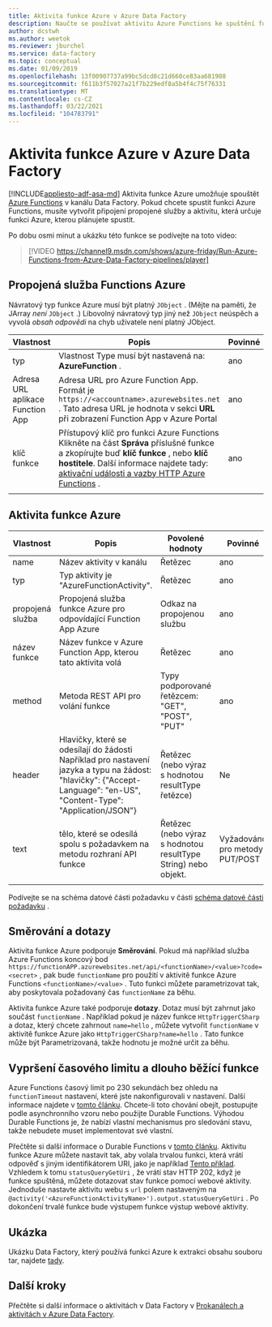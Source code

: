 ```yaml
---
title: Aktivita funkce Azure v Azure Data Factory
description: Naučte se používat aktivitu Azure Functions ke spuštění funkce Azure ve Data Factoryovém kanálu.
author: dcstwh
ms.author: weetok
ms.reviewer: jburchel
ms.service: data-factory
ms.topic: conceptual
ms.date: 01/09/2019
ms.openlocfilehash: 13f00907737a99bc5dcd8c21d660ce83aa681908
ms.sourcegitcommit: f611b3f57027a21f7b229edf8a5b4f4c75f76331
ms.translationtype: MT
ms.contentlocale: cs-CZ
ms.lasthandoff: 03/22/2021
ms.locfileid: "104783791"
---
```

# <a name="azure-function-activity-in-azure-data-factory"></a>Aktivita funkce Azure v Azure Data Factory
[!INCLUDE[appliesto-adf-asa-md](includes/appliesto-adf-asa-md.md)]
Aktivita funkce Azure umožňuje spouštět [Azure Functions](../azure-functions/functions-overview.md) v kanálu Data Factory. Pokud chcete spustit funkci Azure Functions, musíte vytvořit připojení propojené služby a aktivitu, která určuje funkci Azure, kterou plánujete spustit.

Po dobu osmi minut a ukázku této funkce se podívejte na toto video:

> [!VIDEO https://channel9.msdn.com/shows/azure-friday/Run-Azure-Functions-from-Azure-Data-Factory-pipelines/player]

## <a name="azure-function-linked-service"></a>Propojená služba Functions Azure

Návratový typ funkce Azure musí být platný `JObject` . (Mějte na paměti, [](https://www.newtonsoft.com/json/help/html/T_Newtonsoft_Json_Linq_JArray.htm) že JArray *není* `JObject` .) Libovolný návratový typ jiný než `JObject` neúspěch a vyvolá *obsah odpovědi* na chyb uživatele není platný JObject.

| **Vlastnost** | **Popis** | **Povinné** |
| --- | --- | --- |
| typ   | Vlastnost Type musí být nastavená na: **AzureFunction** . | ano |
| Adresa URL aplikace Function App | Adresa URL pro Azure Function App. Formát je `https://<accountname>.azurewebsites.net` . Tato adresa URL je hodnota v sekci **URL** při zobrazení Function App v Azure Portal  | ano |
| klíč funkce | Přístupový klíč pro funkci Azure Functions Klikněte na část **Správa** příslušné funkce a zkopírujte buď **klíč funkce** , nebo **klíč hostitele**. Další informace najdete tady: [aktivační události a vazby HTTP Azure Functions](../azure-functions/functions-bindings-http-webhook-trigger.md#authorization-keys) . | ano |
|   |   |   |

## <a name="azure-function-activity"></a>Aktivita funkce Azure

| **Vlastnost**  | **Popis** | **Povolené hodnoty** | **Povinné** |
| --- | --- | --- | --- |
| name  | Název aktivity v kanálu  | Řetězec | ano |
| typ  | Typ aktivity je "AzureFunctionActivity". | Řetězec | ano |
| propojená služba | Propojená služba funkce Azure pro odpovídající Function App Azure  | Odkaz na propojenou službu | ano |
| název funkce  | Název funkce v Azure Function App, kterou tato aktivita volá | Řetězec | ano |
| method  | Metoda REST API pro volání funkce | Typy podporované řetězcem: "GET", "POST", "PUT"   | ano |
| header  | Hlavičky, které se odesílají do žádosti Například pro nastavení jazyka a typu na žádost: "hlavičky": {"Accept-Language": "en-US", "Content-Type": "Application/JSON"} | Řetězec (nebo výraz s hodnotou resultType řetězce) | Ne |
| text  | tělo, které se odesílá spolu s požadavkem na metodu rozhraní API funkce  | Řetězec (nebo výraz s hodnotou resultType String) nebo objekt.   | Vyžadováno pro metody PUT/POST |
|   |   |   | |

Podívejte se na schéma datové části požadavku v části [schéma datové části požadavku](control-flow-web-activity.md#request-payload-schema) .

## <a name="routing-and-queries"></a>Směrování a dotazy

Aktivita funkce Azure podporuje **Směrování**. Pokud má například služba Azure Functions koncový bod  `https://functionAPP.azurewebsites.net/api/<functionName>/<value>?code=<secret>` , pak bude `functionName` pro použití v aktivitě funkce Azure Functions `<functionName>/<value>` . Tuto funkci můžete parametrizovat tak, aby poskytovala požadovaný čas `functionName` za běhu.

Aktivita funkce Azure také podporuje **dotazy**. Dotaz musí být zahrnut jako součást `functionName` . Například pokud je název funkce `HttpTriggerCSharp` a dotaz, který chcete zahrnout `name=hello` , můžete vytvořit `functionName` v aktivitě funkce Azure jako `HttpTriggerCSharp?name=hello` . Tato funkce může být Parametrizovaná, takže hodnotu je možné určit za běhu.

## <a name="timeout-and-long-running-functions"></a>Vypršení časového limitu a dlouho běžící funkce

Azure Functions časový limit po 230 sekundách bez ohledu na `functionTimeout` nastavení, které jste nakonfigurovali v nastavení. Další informace najdete v [tomto článku](../azure-functions/functions-versions.md#timeout). Chcete-li toto chování obejít, postupujte podle asynchronního vzoru nebo použijte Durable Functions. Výhodou Durable Functions je, že nabízí vlastní mechanismus pro sledování stavu, takže nebudete muset implementovat své vlastní.

Přečtěte si další informace o Durable Functions v [tomto článku](../azure-functions/durable/durable-functions-overview.md). Aktivitu funkce Azure můžete nastavit tak, aby volala trvalou funkci, která vrátí odpověď s jiným identifikátorem URI, jako je například [Tento příklad](../azure-functions/durable/durable-functions-http-features.md#http-api-url-discovery). Vzhledem k tomu `statusQueryGetUri` , že vrátí stav HTTP 202, když je funkce spuštěná, můžete dotazovat stav funkce pomocí webové aktivity. Jednoduše nastavte aktivitu webu s `url` polem nastaveným na `@activity('<AzureFunctionActivityName>').output.statusQueryGetUri` . Po dokončení trvalé funkce bude výstupem funkce výstup webové aktivity.


## <a name="sample"></a>Ukázka

Ukázku Data Factory, který používá funkci Azure k extrakci obsahu souboru tar, najdete [tady](https://github.com/Azure/Azure-DataFactory/tree/master/SamplesV2/UntarAzureFilesWithAzureFunction).

## <a name="next-steps"></a>Další kroky

Přečtěte si další informace o aktivitách v Data Factory v [Prokanálech a aktivitách v Azure Data Factory](concepts-pipelines-activities.md).
